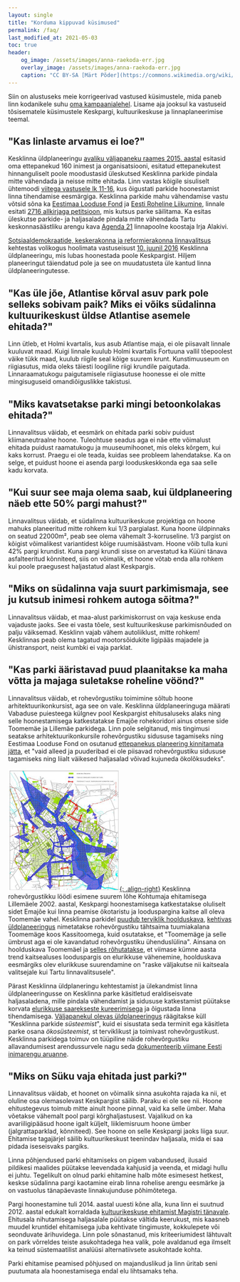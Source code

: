 ```yaml
---
layout: single
title: "Korduma kippuvad küsimused"
permalink: /faq/
last_modified_at: 2021-05-03
toc: true
header:
    og_image: /assets/images/anna-raekoda-err.jpg
    overlay_image: /assets/images/anna-raekoda-err.jpg
    caption: "CC BY-SA [Märt Põder](https://commons.wikimedia.org/wiki/File:Tartu_Keskpargi_raiumise_vastase_petitsiooni_s%C3%BCmboolne_%C3%BCleandmine_Tartu_linnale.jpg%20)"
---
```


Siin on alustuseks meie korrigeerivad vastused küsimustele, mida paneb linn kodanikele suhu [oma kampaanialehel](https://www.tartu.ee/et/sudalinna-kultuurikeskus#Korduma-kippuvad-k%C3%BCsimused-(KKK)). Lisame aja jooksul ka vastuseid tõsisematele küsimustele Keskpargi, kultuurikeskuse ja linnaplaneerimise teemal.

## "Kas linlaste arvamus ei loe?"

Kesklinna üldplaneeringu [avaliku väljapaneku raames 2015. aastal](https://info.raad.tartu.ee/dhs.nsf/web/gpunid/GC22581C40021DC41C2257F4F00382E1C) esitasid oma ettepanekud 160 inimest ja organisatsiooni, esitatud ettepanekutest hinnanguliselt poole moodustasid üleskutsed Kesklinna parkide pindala mitte vähendada ja neisse mitte ehitada. Linn vastas kõigile sisuliselt ühtemoodi [viitega vastusele lk 11-16](https://info.raad.tartu.ee/dhs.nsf/web/viited/gpunid/GC22581C40021DC41C2257F4F00382E1C/$FILE/Kesklinna%20YP%20ettepanekud%20ja%20seisukohad.pdf), kus õigustati parkide hoonestamist linna tihendamise eesmärgiga. Kesklinna parkide mahu vähendamise vastu võtsid sõna ka [Eestimaa Looduse Fond](https://elfond.ee/) ja [Eesti Roheline Liikumine](https://roheline.ee/), linnale esitati [2716 allkirjaga petitsioon](https://petitsioon.ee/tartupargid), mis kutsus parke säilitama. Ka esitas üleskutse parkide- ja haljasalade pindala mitte vähendada Tartu keskonnasäästliku arengu kava [Agenda 21](https://www.riigiteataja.ee/akt/89690) linnapoolne koostaja Irja Alakivi.

[Sotsiaaldemokraatide, keskerakonna ja reformierakonna linnavalitsus](https://et.wikipedia.org/wiki/Tartu_linnavalitsus#2013._aasta_kohalikud_valimised) kehtestas volikogus hoolimata vastuseisust [10. juunil 2016](https://info.raad.tartu.ee/dhs.nsf/web/viited/gpunid/GC22581C40021DC41C2257FE3001F4AD0?OpenDocument) Kesklinna üldplaneeringu, mis lubas hoonestada poole Keskpargist. Hiljem planeeringut täiendatud pole ja see on muudatusteta üle kantud linna üldplaneeringutesse.

## "Kas üle jõe, Atlantise kõrval asuv park pole selleks sobivam paik? Miks ei võiks südalinna kultuurikeskust üldse Atlantise asemele ehitada?"

Linn ütleb, et Holmi kvartalis, kus asub Atlantise maja, ei ole piisavalt linnale kuuluvat maad. Kuigi linnale kuulub Holmi kvartalis Fortuuna vallil tõepoolest väike tükk maad, kuulub riigile seal kõige suurem krunt. Kunstimuuseum on riigiasutus, mida oleks täiesti loogiline riigi krundile paigutada. Linnaraamatukogu paigutamisele riigiasutuse hoonesse ei ole mitte mingisuguseid omandiõiguslikke takistusi.

## "Miks kavatsetakse parki mingi betoonkolakas ehitada?"

Linnavalitsus väidab, et eesmärk on ehitada parki sobiv puidust kliimaneutraalne hoone. Tuleohtuse seadus aga ei näe ette võimalust ehitada puidust raamatukogu ja muuseumihoonet, mis oleks kõrgem, kui kaks korrust. Praegu ei ole teada, kuidas see probleem lahendatakse. Ka on selge, et puidust hoone ei asenda pargi looduskeskkonda ega saa selle kadu korvata.

## "Kui suur see maja olema saab, kui üldplaneering näeb ette 50% pargi mahust?"

Linnavalitsus väidab, et südalinna kultuurikeskuse projektiga on hoone mahuks planeeritud mitte rohkem kui 1/3 pargialast. Kuna hoone üldpinnaks on seatud 22000m², peab see olema vähemalt 3-korruseline. 1/3 pargist on kõigist võimalikest variantidest kõige ruumisäästvam. Hoone võib tulla kuni 42% pargi krundist. Kuna pargi krundi sisse on arvestatud ka Küüni tänava asfalteeritud kõnniteed, siis on võimalik, et hoone võtab enda alla rohkem kui poole praegusest haljastatud alast Keskpargis. 

## "Miks on südalinna vaja suurt parkimismaja, see ju kutsub inimesi rohkem autoga sõitma?"

Linnavalitsus väidab, et maa-alust parkimiskorrust on vaja keskuse enda vajaduste jaoks. See ei vasta tõele, sest kultuurikeskuse parkimisnõuded on palju väiksemad. Kesklinn vajab vähem autoliiklust, mitte rohkem! Kesklinnas peab olema tagatud mootorsõidukite ligipääs majadele ja ühistransport, neist kumbki ei vaja parklat.

## "Kas parki ääristavad puud plaanitakse ka maha võtta ja majaga suletakse roheline vöönd?"

Linnavalitsus väidab, et rohevõrgustiku toimimine sõltub hoone arhitektuurikonkursist, aga see on vale. Kesklinna üldplaneeringuga määrati Vabaduse puiesteega külgnev pool Keskpargist ehitusaluseks alaks ning selle hoonestamisega katkestatakse Emajõe rohekoridori ainus otsene side Toomemäe ja Lillemäe parkidega. Linn pole selgitanud, mis tingimusi seatakse arhitektuurikonkursile rohevõrgustiku sidususe tagamiseks ning Eestimaa Looduse Fond on osutanud [ettepanekus planeering kinnitamata jätta](https://info.raad.tartu.ee/dhs.nsf/web/viited/gpunid/GC22581C40021DC41C2257F4F00382E1C/$FILE/Kesklinna%20YP%20ettepanekud%20ja%20seisukohad.pdf), et "vaid alleed ja puuderibad ei ole piisavad rohevõrgustiku sidususe tagamiseks ning liialt väikesed haljasalad võivad kujuneda ökolõksudeks".

[![Tartu linna rohealade võrgustiku skeem kehtivast üldplaneeringust](/assets/images/rohealad-2017-250x275.jpg){: .align-right}](https://info.raad.tartu.ee/dhs.nsf/web/viited/UP-14-003/$FILE/Tartu%20linna%20%C3%BCldplaneeringu%20seletuskiri.pdf)
Kesklinna rohevõrgustikku löödi esimene suurem lõhe Kohtumaja ehitamisega Lillemäele 2002. aastal, Keskpargi hoonestamisega katkestatakse oluliselt sidet Emajõe kui linna peamise ökotaristu ja looduspargina kaitse all oleva Toomemäe vahel. Kesklinna parkidel [puudub terviklik hoolduskava](https://tartu.ee/et/ametnik-vastab/13727), [kehtivas üldplaneeringus](https://info.raad.tartu.ee/dhs.nsf/web/viited/UP-14-003/$FILE/Tartu%20linna%20%C3%BCldplaneeringu%20seletuskiri.pdf) nimetatakse rohevõrgustiku tähtsaima tuumiakalana Toomemäge koos Kassitoomega, kuid osutatakse, et "Toomemäge ja selle ümbrust aga ei ole kavandatud rohevõrgustiku ühenduslülina". Ainsana on hoolduskava Toomemäel ja [selles rõhutatakse](https://www.tartu.ee/sites/default/files/research_import/2020-02/1950HK2%20Toomem%C3%A4e%20pargi%20hoolduskava%20v4.pdf), et viimase kümne aasta trend kaitsealuses looduspargis on elurikkuse vähenemine, hoolduskava eesmärgiks olev elurikkuse suurendamine on "raske väljakutse nii kaitseala valitsejale kui Tartu linnavalitsusele".

Pärast Kesklinna üldplaneringu kehtestamist ja ülekandmist linna üldplaneeringusse on Kesklinna parke käsitletud eraldiseisvate haljasaladena, mille pindala vähendamist ja sidususe katkestamist püütakse korvata [elurikkuse saarekseste kureerimisega](https://tartu2024.ee/elurikkus) ja õigustada linna tihendamisega. [Väljapanekul olevas üldplaneeringus](https://gis.tartulv.ee/pohilahendus/yldplaneering2040/loodus/?page=page_5) räägitakse küll "Kesklinna parkide _süsteemist_", kuid ei sisustata seda terminit ega käsitleta parke osana _ökosüsteemist_, st terviklikust ja toimivast rohevõrgustikust. Kesklinna parkidega toimuv on tüüpiline näide rohevõrgustiku allavandumisest arendussurvele nagu seda [dokumenteerib viimane Eesti inimarengu aruanne](https://inimareng.ee/loodusalade-kujundamine-avalikuks-kasutuseks.html).

## "Miks on Süku vaja ehitada just parki?"

Linnavalitsus väidab, et hoonet on võimalik sinna asukohta rajada ka nii, et oluline osa olemasolevast Keskpargist säilib. Paraku ei ole see nii. Hoone ehitustegevus toimub mitte ainult hoone pinnal, vaid ka selle ümber. Maha võetakse vähemalt pool pargi kõrghaljastusest. Vajalikud on ka avariiligipääsud hoone igalt küljelt, liiklemisruum hoone ümber (jalgrattaparklad, kõnniteed). See hoone on selle Keskpargi jaoks liiga suur. Ehitamise tagajärjel säilib kultuurikeskust teenindav haljasala, mida ei saa pidada iseseisvaks pargiks.

Linna põhjendused parki ehitamiseks on pigem vabandused, ilusaid pildikesi maalides püütakse leevendada kahjusid ja veenda, et midagi hullu ei juhtu. Tegelikult on olnud parki ehitamine halb mõte esimesest hetkest, keskse südalinna pargi kaotamine eirab linna rohelise arengu eesmärke ja on vastuolus tänapäevaste linnakujunduse põhimõtetega.

Pargi hoonestamine tuli 2014. aastal uuesti kõne alla, kuna linn ei suutnud 2012. aastal edukalt korraldada [kultuurikeskuse ehitamist Magistri tänavale](https://www.err.ee/365362/tartu-maksab-arhitektidele-hoone-eest-mida-ei-ehitatagi). Ehitusala nihutamisega haljasalale püütakse vältida keerukust, mis kaasneb muudel kruntidel ehitamisega juba kehtivate tingimuste, kokkulepete või seonduvate ärihuvidega. Linn pole sõnastanud, mis kriteeriumidest lähtuvalt on park võrreldes teiste asukohtadega hea valik, pole avaldanud ega ilmselt ka teinud süstemaatilist analüüsi alternatiivsete asukohtade kohta.

Parki ehitamise peamised põhjused on majanduslikud ja linn üritab seni puutumata ala hoonestamisega endal elu lihtsamaks teha.